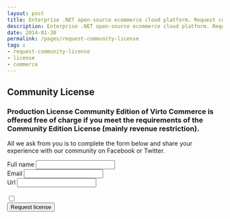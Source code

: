 ```yaml
---
layout: post
title: Enterprise .NET open-source ecommerce cloud platform. Request community license
description: Enterprise .NET open-source ecommerce cloud platform. Request community license
date: 2014-01-30
permalink: /pages/request-community-license
tags : 
- request-community-license
- license
- commerce
---
```

<article role="main" class="main">
	<div class="partner __responsive">
		<h1 class="head-title">Community License</h1>
		<h3>Production License Community Edition of Virto Commerce is offered free of charge if you meet the requirements of the Community Edition License (mainly revenue restriction).</h3>
		<p class="text">All we ask from you is to complete the form below and share your experience with our community on Facebook or Twitter.</p>
		<div class="columns">
			<div class="column">
				<div class="block">
					<form class="fixed" action="">
						<input type="hidden" value="Request Community License w/URL" name="Subject" />
						<input type="hidden" value="true" name="IsResend" />
						<input type="hidden" value="/thank-you-demo" name="RedirectUrl" />
						<div class="control-group">
							<label for="FullName">Full name</label>
							<input type="text" name="FullName" class="form-input" required>
						</div>
						<div class="control-group">
							<label for="To">Email</label>
							<input type="text" name="To" class="form-input">
						</div>
						<div class="control-group">
							<label for="Url">Url</label>
							<input type="text" name="Url" class="form-input" required>
						</div>
						<div class="control-group">
							<label for="descr"><br /><input type="checkbox" name="Agree" required /><a style="margin-left: 15px; color:#fff;" href="/open-source-license">I Agree to terms (yearly revenue of not exceeding US100,000)</a></label>
						</div>
						<div class="control-group">
							<button class="button fill" type="submit">Request license</button>
						</div>
					</form>
				</div>
			</div>
		</div>
	</div>
</article>
